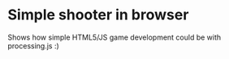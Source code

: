 Simple shooter in browser
=========================

Shows how simple HTML5/JS game development could be with processing.js :)
